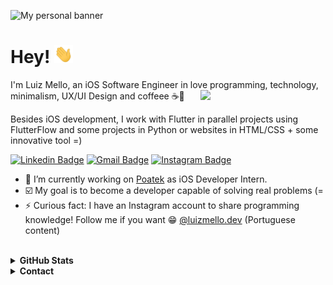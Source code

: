 ![My personal banner](https://user-images.githubusercontent.com/49352785/210124497-118a40bd-2513-4ea5-b0dc-f494474acd85.png)

# Hey! <img src="https://raw.githubusercontent.com/ABSphreak/ABSphreak/master/gifs/Hi.gif" width="30px">
I'm Luiz Mello, an iOS Software Engineer in love programming, technology, minimalism, UX/UI Design and coffeee ☕💜
<img align='right' src='https://user-images.githubusercontent.com/5713670/87202985-820dcb80-c2b6-11ea-9f56-7ec461c497c3.gif' width='200"'>

Besides iOS development, I work with Flutter in parallel projects using FlutterFlow and some projects in Python or websites in HTML/CSS + some innovative tool =)

[![Linkedin Badge](https://img.shields.io/badge/-luizmellodev-blue?style=plastic-square&logo=Linkedin&logoColor=white&link=https://www.linkedin.com/in/harshkumarkhatri/)](https://www.linkedin.com/in/luizmellodev/)
[![Gmail Badge](https://img.shields.io/badge/-contato@luizmello.dev-c14438?style=plastic-square&logo=Gmail&logoColor=white&link=mailto:mailharshkhatri@gmail.com)](mailto:contato@luizmello.dev)
[![Instagram Badge](https://img.shields.io/badge/-@luizmello.dev-white?style=plastic-square&logo=Instagram&logoColor=purple&link=mailto:mailharshkhatri@gmail.com)](mailto:contato@luizmello.dev)



- 🔭 I’m currently working on [Poatek]([https://developeracademy.eldorado.org.br/poa/](https://poatek.com/)) as iOS Developer Intern.
- :ballot_box_with_check: My goal is to become a developer capable of solving real problems (=
- ⚡ Curious fact: I have an Instagram account to share programming knowledge! Follow me if you want 😁 [@luizmello.dev](https://www.instagram.com/luizmello.dev/) (Portuguese content)

</br>
<details><summary><b>GitHub Stats</b></summary>
  
  ![](https://github-readme-stats.vercel.app/api?username=luizmellodev&show_icons=true&hide=contribs)
  ![](https://github-readme-stats.vercel.app/api/top-langs/?username=luizmellodev&layout=compact&hide=Tcl)
</details>


<details><summary><b>Contact</b></summary>
  
  - [LinkedIn](https://www.linkedin.com/in/luizmellodev/)
  - [Gmail](mailto:contato@luizmello.dev)
  - [Discord](https://discords.com/bio/p/luiz)
  - [Rocketseat](https://app.rocketseat.com.br/me/luizeduardomr)
  - [Dev.to](https://dev.to/luizmellodev)
  - [Dribble](https://dribbble.com/luizreis)
  - [Instagram](https://www.instagram.com/luizmello.dev/)
 
 ![visitors](https://visitor-badge.glitch.me/badge?page_id=luizmellodev.readme)

  </details>
  

